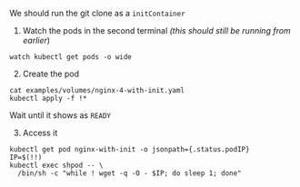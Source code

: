We should run the git clone as a `initContainer`

1. Watch the pods in the second terminal
*(this should still be running from earlier*)

```execute-2
watch kubectl get pods -o wide
```

2. Create the pod

```execute
cat examples/volumes/nginx-4-with-init.yaml
kubectl apply -f !*
```

Wait until it shows as `READY`

3. Access it
```execute
kubectl get pod nginx-with-init -o jsonpath={.status.podIP}
IP=$(!!)
kubectl exec shpod -- \
  /bin/sh -c "while ! wget -q -O - $IP; do sleep 1; done"
```
